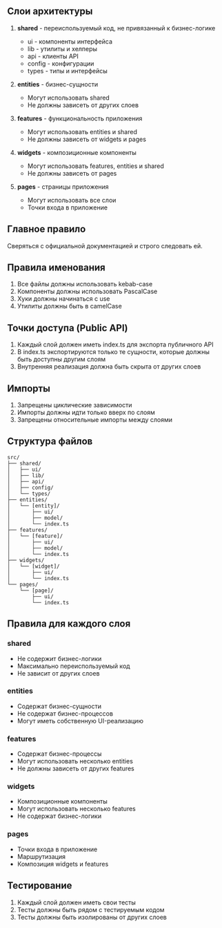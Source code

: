 ## Слои архитектуры

1. **shared** - переиспользуемый код, не привязанный к бизнес-логике
   - ui - компоненты интерфейса
   - lib - утилиты и хелперы
   - api - клиенты API
   - config - конфигурации
   - types - типы и интерфейсы

2. **entities** - бизнес-сущности
   - Могут использовать shared
   - Не должны зависеть от других слоев

3. **features** - функциональность приложения
   - Могут использовать entities и shared
   - Не должны зависеть от widgets и pages

4. **widgets** - композиционные компоненты
   - Могут использовать features, entities и shared
   - Не должны зависеть от pages

5. **pages** - страницы приложения
   - Могут использовать все слои
   - Точки входа в приложение

## Главное правило
Сверяться с официальной документацией и строго следовать ей.

## Правила именования

1. Все файлы должны использовать kebab-case
2. Компоненты должны использовать PascalCase
3. Хуки должны начинаться с use
4. Утилиты должны быть в camelCase

## Точки доступа (Public API)

1. Каждый слой должен иметь index.ts для экспорта публичного API
2. В index.ts экспортируются только те сущности, которые должны быть доступны другим слоям
3. Внутренняя реализация должна быть скрыта от других слоев

## Импорты

1. Запрещены циклические зависимости
2. Импорты должны идти только вверх по слоям
3. Запрещены относительные импорты между слоями

## Структура файлов

```
src/
├── shared/
│   ├── ui/
│   ├── lib/
│   ├── api/
│   ├── config/
│   └── types/
├── entities/
│   └── [entity]/
│       ├── ui/
│       ├── model/
│       └── index.ts
├── features/
│   └── [feature]/
│       ├── ui/
│       ├── model/
│       └── index.ts
├── widgets/
│   └── [widget]/
│       ├── ui/
│       └── index.ts
└── pages/
    └── [page]/
        ├── ui/
        └── index.ts
```

## Правила для каждого слоя

### shared
- Не содержит бизнес-логики
- Максимально переиспользуемый код
- Не зависит от других слоев

### entities
- Содержат бизнес-сущности
- Не содержат бизнес-процессов
- Могут иметь собственную UI-реализацию

### features
- Содержат бизнес-процессы
- Могут использовать несколько entities
- Не должны зависеть от других features

### widgets
- Композиционные компоненты
- Могут использовать несколько features
- Не содержат бизнес-логики

### pages
- Точки входа в приложение
- Маршрутизация
- Композиция widgets и features

## Тестирование

1. Каждый слой должен иметь свои тесты
2. Тесты должны быть рядом с тестируемым кодом
3. Тесты должны быть изолированы от других слоев
